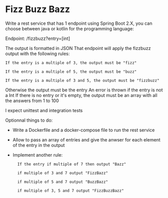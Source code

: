 # Fizz Buzz Bazz

Write a rest service that has 1 endpoint using Spring Boot 2.X, you can choose between java or kotlin for the programming language:

Endpoint: /fizzbuzz?entry=[int]

The output is formatted in JSON
That endpoint will apply the fizzbuzz output with the following rules:

    If the entry is a multiple of 3, the output must be "fizz"
    
    If the entry is a multiple of 5, the output must be "buzz"
    
    If the entry is a multiple of 3 and 5, the output must be "fizzbuzz"
    

Otherwise the output must be the entry
    An error is thrown if the entry is not a Int
    If there is no entry or it's empty, the output must be an array with all the answers from 1 to 100
 
I expect unittest and integration tests

Optionnal things to do:
- Write a Dockerfile and a docker-compose file to run the rest service
- Allow to pass an array of entries and give the anwser for each element of the entry in the output
- Implement another rule: 

        If the entry if multiple of 7 then output "Bazz"

        if multiple of 3 and 7 output "FizzBazz"

        if multiple of 5 and 7 output "BuzzBazz"

        if multiple of 3, 5 and 7 output "FizzBuzzBazz"
